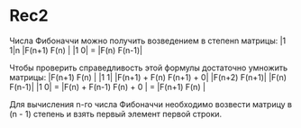 # Rec2
 
Числа Фибоначчи можно получить возведением в степенn матрицы:
|1 1|n    |F(n+1) F(n)  |
|1 0|  =  |F(n)   F(n-1)|

Чтобы проверить справедливость этой формулы достаточно умножить матрицы:
|F(n+1) F(n)  | |1 1|   |F(n+1) + F(n) F(n+1) + 0|   |F(n+2) F(n+1)|
|F(n)   F(n-1)| |1 0| = |F(n) + F(n-1) F(n) + 0  | = |F(n+1) F(n)  |

Для вычисления n-го числа Фибоначчи необходимо возвести матрицу в (n - 1) степень и взять первый элемент первой строки.
